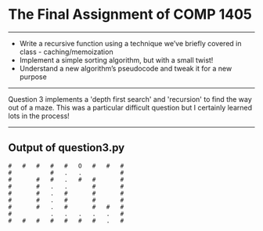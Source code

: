 # The Final Assignment of COMP 1405
- - - -
* Write a recursive function using a technique we’ve briefly covered in class - caching/memoization 
* Implement a simple sorting algorithm, but with a small twist! 
* Understand a new algorithm’s pseudocode and tweak it for a new purpose
- - - -
Question 3 implements a 'depth first search' and 'recursion' to find the way out of a maze. This was a particular difficult question but I certainly learned lots in the process!
- - - -
## Output of question3.py
```
#   #   #   #   #   O   #   #   #   
#           #   .   .           #   
#       #   #   .   #   #       #   
#       #   .   .       #       #   
#       #   .   #       #       #   
#       #   .   #       #       #   
#       #   .   #       #   #   #   
#           .   .   .   .   .   #   
#   #   #   #   #   #   #   .   #
```
